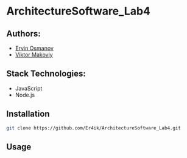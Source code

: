 # ArchitectureSoftware_Lab4

## Authors:
- [Ervin Osmanov](https://github.com/Er4ik)
- [Viktor Makoviy](https://github.com/Makov-Vik)

## Stack Technologies:
- JavaScript
- Node.js

## Installation
```bash
git clone https://github.com/Er4ik/ArchitectureSoftware_Lab4.git
```

## Usage
